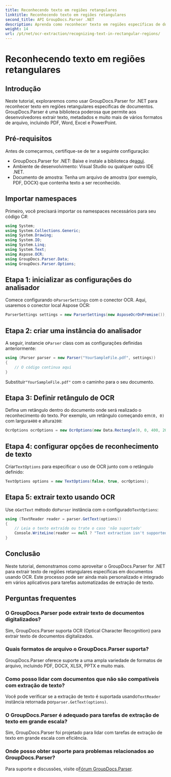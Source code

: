```yaml
---
title: Reconhecendo texto em regiões retangulares
linktitle: Reconhecendo texto em regiões retangulares
second_title: API GroupDocs.Parser .NET
description: Aprenda como reconhecer texto em regiões específicas de documentos usando GroupDocs.Parser for .NET com recursos de OCR.
weight: 14
url: /pt/net/ocr-extraction/recognizing-text-in-rectangular-regions/
---
```


# Reconhecendo texto em regiões retangulares

## Introdução
Neste tutorial, exploraremos como usar GroupDocs.Parser for .NET para reconhecer texto em regiões retangulares específicas de documentos. GroupDocs.Parser é uma biblioteca poderosa que permite aos desenvolvedores extrair texto, metadados e muito mais de vários formatos de arquivo, incluindo PDF, Word, Excel e PowerPoint.
## Pré-requisitos
Antes de começarmos, certifique-se de ter a seguinte configuração:
-  GroupDocs.Parser for .NET: Baixe e instale a biblioteca de[aqui](https://releases.groupdocs.com/parser/net/).
- Ambiente de desenvolvimento: Visual Studio ou qualquer outro IDE .NET.
- Documento de amostra: Tenha um arquivo de amostra (por exemplo, PDF, DOCX) que contenha texto a ser reconhecido.

## Importar namespaces
Primeiro, você precisará importar os namespaces necessários para seu código C#:
```csharp
using System;
using System.Collections.Generic;
using System.Drawing;
using System.IO;
using System.Linq;
using System.Text;
using Aspose.OCR;
using GroupDocs.Parser.Data;
using GroupDocs.Parser.Options;
```
## Etapa 1: inicializar as configurações do analisador
 Comece configurando o`ParserSettings` com o conector OCR. Aqui, usaremos o conector local Aspose OCR:
```csharp
ParserSettings settings = new ParserSettings(new AsposeOcrOnPremise());
```
## Etapa 2: criar uma instância do analisador
 A seguir, instancie o`Parser` class com as configurações definidas anteriormente:
```csharp
using (Parser parser = new Parser("YourSampleFile.pdf", settings))
{
    // O código continua aqui
}
```
 Substituir`"YourSampleFile.pdf"` com o caminho para o seu documento.
## Etapa 3: Definir retângulo de OCR
 Defina um retângulo dentro do documento onde será realizado o reconhecimento do texto. Por exemplo, um retângulo começando em`(0, 0)` com largura`400` e altura`200`:
```csharp
OcrOptions ocrOptions = new OcrOptions(new Data.Rectangle(0, 0, 400, 200));
```
## Etapa 4: configurar opções de reconhecimento de texto
 Criar`TextOptions` para especificar o uso de OCR junto com o retângulo definido:
```csharp
TextOptions options = new TextOptions(false, true, ocrOptions);
```
## Etapa 5: extrair texto usando OCR
 Use o`GetText` método do`Parser` instância com o configurado`TextOptions`:
```csharp
using (TextReader reader = parser.GetText(options))
{
    // Leia o texto extraído ou trate o caso 'não suportado'
    Console.WriteLine(reader == null ? "Text extraction isn't supported" : reader.ReadToEnd());
}
```

## Conclusão
Neste tutorial, demonstramos como aproveitar o GroupDocs.Parser for .NET para extrair texto de regiões retangulares específicas em documentos usando OCR. Este processo pode ser ainda mais personalizado e integrado em vários aplicativos para tarefas automatizadas de extração de texto.

## Perguntas frequentes
### O GroupDocs.Parser pode extrair texto de documentos digitalizados?
Sim, GroupDocs.Parser suporta OCR (Optical Character Recognition) para extrair texto de documentos digitalizados.
### Quais formatos de arquivo o GroupDocs.Parser suporta?
GroupDocs.Parser oferece suporte a uma ampla variedade de formatos de arquivo, incluindo PDF, DOCX, XLSX, PPTX e muito mais.
### Como posso lidar com documentos que não são compatíveis com extração de texto?
 Você pode verificar se a extração de texto é suportada usando`TextReader` instância retornada por`parser.GetText(options)`.
### O GroupDocs.Parser é adequado para tarefas de extração de texto em grande escala?
Sim, GroupDocs.Parser foi projetado para lidar com tarefas de extração de texto em grande escala com eficiência.
### Onde posso obter suporte para problemas relacionados ao GroupDocs.Parser?
 Para suporte e discussões, visite o[Fórum GroupDocs.Parser](https://forum.groupdocs.com/c/parser/17).